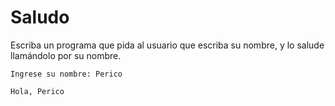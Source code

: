 # Saludo
Escriba un programa que pida al usuario que escriba su nombre, y lo salude llamándolo por su nombre.

```
Ingrese su nombre: Perico

Hola, Perico 
```
